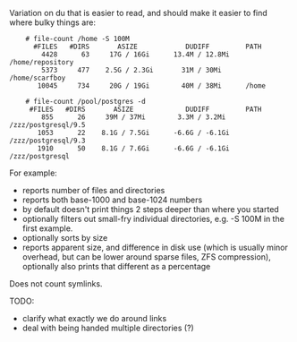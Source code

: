 Variation on du that is easier to read, and should make it easier to find where bulky things are:

```
    # file-count /home -S 100M
      #FILES   #DIRS       ASIZE            DUDIFF         PATH
        4428      63     17G / 16Gi      13.4M / 12.8Mi    /home/repository
        5373     477    2.5G / 2.3Gi       31M / 30Mi      /home/scarfboy
       10045     734     20G / 19Gi        40M / 38Mi      /home
		 
    # file-count /pool/postgres -d
     #FILES   #DIRS       ASIZE             DUDIFF         PATH
        855      26     39M / 37Mi        3.3M / 3.2Mi     /zzz/postgresql/9.5
       1053      22    8.1G / 7.5Gi      -6.6G / -6.1Gi    /zzz/postgresql/9.3
       1910      50    8.1G / 7.6Gi      -6.6G / -6.1Gi    /zzz/postgresql
```

For example:
* reports number of files and directories
* reports both base-1000 and base-1024 numbers
* by default doesn't print things 2 steps deeper than where you started
* optionally filters out small-fry individual directories, e.g. -S 100M in the first example.
* optionally sorts by size
* reports apparent size, and difference in disk use (which is usually minor overhead, but can be lower around sparse files, ZFS compression), optionally also prints that different as a percentage


Does not count symlinks.

TODO:
 - clarify what exactly we do around links
 - deal with being handed multiple directories (?) 